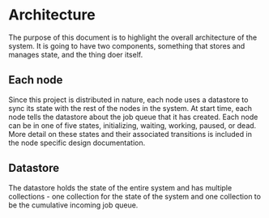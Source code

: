 # Architecture

The purpose of this document is to highlight the overall architecture of the system. It is going to have two components, something that stores and manages state, and the thing doer itself.

## Each node

Since this project is distributed in nature, each node uses a datastore to sync its state with the rest of the nodes in the system. At start time, each node tells the datastore about the job queue that it has created. Each node can be in one of five states, initializing, waiting, working, paused, or dead. More detail on these states and their associated transitions is included in the node specific design documentation.

## Datastore

The datastore holds the state of the entire system and has multiple collections - one collection for the state of the system and one collection to be the cumulative incoming job queue.
